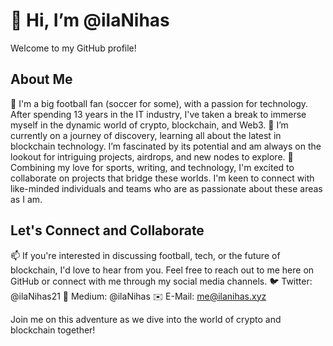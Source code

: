 # 👋 Hi, I’m @ilaNihas
Welcome to my GitHub profile! 

## About Me
👀 I'm a big football fan (soccer for some), with a passion for technology. After spending 13 years in the IT industry, I've taken a break to immerse myself in the dynamic world of crypto, blockchain, and Web3.
🌱 I’m currently on a journey of discovery, learning all about the latest in blockchain technology. I’m fascinated by its potential and am always on the lookout for intriguing projects, airdrops, and new nodes to explore.
💞️ Combining my love for sports, writing, and technology, I'm excited to collaborate on projects that bridge these worlds. I'm keen to connect with like-minded individuals and teams who are as passionate about these areas as I am.

## Let's Connect and Collaborate
📫 If you're interested in discussing football, tech, or the future of blockchain, I'd love to hear from you. Feel free to reach out to me here on GitHub or connect with me through my social media channels.
🐦 Twitter: @ilaNihas21
📝 Medium: @ilaNihas
✉️ E-Mail: me@ilanihas.xyz

Join me on this adventure as we dive into the world of crypto and blockchain together!
